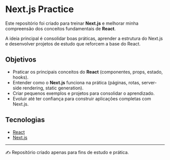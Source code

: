 # Next.js Practice

Este repositório foi criado para treinar **Next.js** e melhorar minha compreensão dos conceitos fundamentais de **React**.  

A ideia principal é consolidar boas práticas, aprender a estrutura do Next.js e desenvolver projetos de estudo que reforcem a base do React.  

## Objetivos
- Praticar os principais conceitos do **React** (componentes, props, estado, hooks).
- Entender como o **Next.js** funciona na prática (páginas, rotas, server-side rendering, static generation).
- Criar pequenos exemplos e projetos para consolidar o aprendizado.
- Evoluir até ter confiança para construir aplicações completas com Next.js.  

## Tecnologias
- [React](https://reactjs.org/)  
- [Next.js](https://nextjs.org/)  

---

✍️ Repositório criado apenas para fins de estudo e prática.

